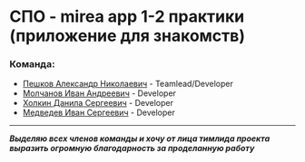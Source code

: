 # СПО - mirea app 1-2 практики (приложение для знакомств)

### Команда: 
* [Пешков Александр Николаевич](https://github.com/mnenie) - Teamlead/Developer
* [Молчанов Иван Андреевич](https://github.com/10q4attention) - Developer
* [Холкин Данила Сергеевич](https://github.com/Missiadar) - Developer
* [Медведев Иван Сергеевич](https://github.com/osirisd3) - Developer


___
___Выделяю всех членов команды и хочу от лица тимлида проекта выразить огромную благодарность за проделанную работу___